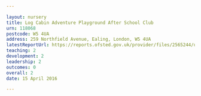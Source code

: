 ```yaml
---

layout: nursery
title: Log Cabin Adventure Playground After School Club
urn: 118068
postcode: W5 4UA
address: 259 Northfield Avenue, Ealing, London, W5 4UA
latestReportUrl: https://reports.ofsted.gov.uk/provider/files/2565244/urn/118068.pdf
teaching: 2
development: 2
leadership: 2
outcomes: 0
overall: 2
date: 15 April 2016

---
```

